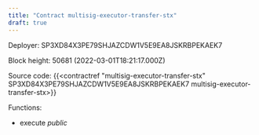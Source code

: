 ```yaml
---
title: "Contract multisig-executor-transfer-stx"
draft: true
---
```

Deployer: SP3XD84X3PE79SHJAZCDW1V5E9EA8JSKRBPEKAEK7


 



Block height: 50681 (2022-03-01T18:21:17.000Z)

Source code: {{<contractref "multisig-executor-transfer-stx" SP3XD84X3PE79SHJAZCDW1V5E9EA8JSKRBPEKAEK7 multisig-executor-transfer-stx>}}

Functions:

* execute _public_
